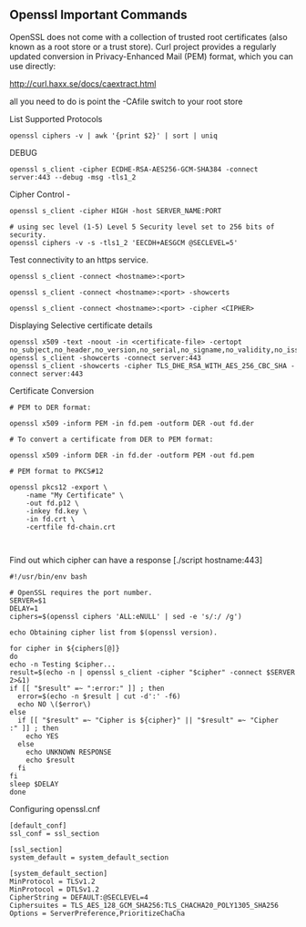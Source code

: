 ## Openssl Important Commands

OpenSSL does not come with a collection of trusted root certificates (also known as a root store or a trust store). Curl project provides a regularly updated conversion in Privacy-Enhanced Mail (PEM) format, which you can use directly:

http://curl.haxx.se/docs/caextract.html

all you need to do is point the -CAfile switch to your root store


List Supported Protocols 
```
openssl ciphers -v | awk '{print $2}' | sort | uniq
```

DEBUG
```
openssl s_client -cipher ECDHE-RSA-AES256-GCM-SHA384 -connect server:443 --debug -msg -tls1_2

```

Cipher Control -

```
openssl s_client -cipher HIGH -host SERVER_NAME:PORT

# using sec level (1-5) Level 5	Security level set to 256 bits of security.
openssl ciphers -v -s -tls1_2 'EECDH+AESGCM @SECLEVEL=5'

```

Test connectivity to an https service.

```
openssl s_client -connect <hostname>:<port>

openssl s_client -connect <hostname>:<port> -showcerts

openssl s_client -connect <hostname>:<port> -cipher <CIPHER>

```

Displaying Selective certificate details

```
openssl x509 -text -noout -in <certificate-file> -certopt no_subject,no_header,no_version,no_serial,no_signame,no_validity,no_issuer,no_pubkey,no_sigdump,no_aux
openssl s_client -showcerts -connect server:443
openssl s_client -showcerts -cipher TLS_DHE_RSA_WITH_AES_256_CBC_SHA -connect server:443

```
Certificate Conversion

```
# PEM to DER format:

openssl x509 -inform PEM -in fd.pem -outform DER -out fd.der

# To convert a certificate from DER to PEM format:

openssl x509 -inform DER -in fd.der -outform PEM -out fd.pem

# PEM format to PKCS#12

openssl pkcs12 -export \
    -name "My Certificate" \
    -out fd.p12 \
    -inkey fd.key \
    -in fd.crt \
    -certfile fd-chain.crt
    
    
```


Find out which cipher can have a response [./script hostname:443]

```
#!/usr/bin/env bash

# OpenSSL requires the port number.
SERVER=$1
DELAY=1
ciphers=$(openssl ciphers 'ALL:eNULL' | sed -e 's/:/ /g')

echo Obtaining cipher list from $(openssl version).

for cipher in ${ciphers[@]}
do
echo -n Testing $cipher...
result=$(echo -n | openssl s_client -cipher "$cipher" -connect $SERVER 2>&1)
if [[ "$result" =~ ":error:" ]] ; then
  error=$(echo -n $result | cut -d':' -f6)
  echo NO \($error\)
else
  if [[ "$result" =~ "Cipher is ${cipher}" || "$result" =~ "Cipher    :" ]] ; then
    echo YES
  else
    echo UNKNOWN RESPONSE
    echo $result
  fi
fi
sleep $DELAY
done
```

Configuring openssl.cnf
```
[default_conf]
ssl_conf = ssl_section

[ssl_section]
system_default = system_default_section

[system_default_section]
MinProtocol = TLSv1.2
MinProtocol = DTLSv1.2
CipherString = DEFAULT:@SECLEVEL=4
Ciphersuites = TLS_AES_128_GCM_SHA256:TLS_CHACHA20_POLY1305_SHA256
Options = ServerPreference,PrioritizeChaCha
```
